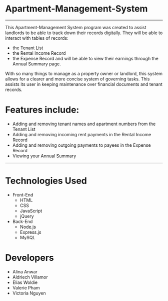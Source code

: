# Apartment-Management-System
----------------------------------
This Apartment-Management System program was created to assist landlords to be able to track down their records digitally. 
They will be able to interact with tables of records:
- the Tenant List
- the Rental Income Record
- the Expense Record
and will be able to view their earnings through the Annual Summary page. 

With so many things to manage as a property owner or landlord, this system allows for a clearer and more concise system of governing tasks. This assists its user in keeping maintenance over financial documents and tenant records. 

# Features include:
- Adding and removing tenant names and apartment numbers from the Tenant List
- Adding and removing incoming rent payments in the Rental Income Record
- Adding and removing outgoing payments to payees in the Expense Record
- Viewing your Annual Summary
--------------------------------------
# Technologies Used
- Front-End 
  - HTML
  - CSS
  - JavaScript 
  - jQuery 
- Back-End
  - Node.js
  - Express.js
  - MySQL 
# Developers
- Alina Anwar
-  Aldriech Villamor
-  Elias Woldie
-  Valerie Pham
-  Victoria Nguyen
